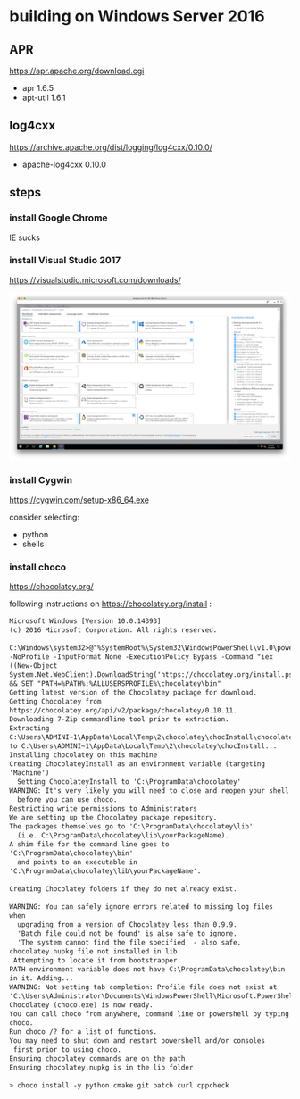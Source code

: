 # building on Windows Server 2016

## APR

https://apr.apache.org/download.cgi

* apr 1.6.5
* apt-util 1.6.1

## log4cxx

https://archive.apache.org/dist/logging/log4cxx/0.10.0/

* apache-log4cxx 0.10.0

## steps

### install Google Chrome

IE sucks

### install Visual Studio 2017

https://visualstudio.microsoft.com/downloads/

![](VisualStudio2017.png)

### install Cygwin

https://cygwin.com/setup-x86_64.exe

consider selecting:
* python
* shells

### install choco

https://chocolatey.org/

following instructions on https://chocolatey.org/install :

    Microsoft Windows [Version 10.0.14393]
    (c) 2016 Microsoft Corporation. All rights reserved.

    C:\Windows\system32>@"%SystemRoot%\System32\WindowsPowerShell\v1.0\powershell.exe" -NoProfile -InputFormat None -ExecutionPolicy Bypass -Command "iex ((New-Object System.Net.WebClient).DownloadString('https://chocolatey.org/install.ps1'))" && SET "PATH=%PATH%;%ALLUSERSPROFILE%\chocolatey\bin"
    Getting latest version of the Chocolatey package for download.
    Getting Chocolatey from https://chocolatey.org/api/v2/package/chocolatey/0.10.11.
    Downloading 7-Zip commandline tool prior to extraction.
    Extracting C:\Users\ADMINI~1\AppData\Local\Temp\2\chocolatey\chocInstall\chocolatey.zip to C:\Users\ADMINI~1\AppData\Local\Temp\2\chocolatey\chocInstall...
    Installing chocolatey on this machine
    Creating ChocolateyInstall as an environment variable (targeting 'Machine')
      Setting ChocolateyInstall to 'C:\ProgramData\chocolatey'
    WARNING: It's very likely you will need to close and reopen your shell
      before you can use choco.
    Restricting write permissions to Administrators
    We are setting up the Chocolatey package repository.
    The packages themselves go to 'C:\ProgramData\chocolatey\lib'
      (i.e. C:\ProgramData\chocolatey\lib\yourPackageName).
    A shim file for the command line goes to 'C:\ProgramData\chocolatey\bin'
      and points to an executable in 'C:\ProgramData\chocolatey\lib\yourPackageName'.

    Creating Chocolatey folders if they do not already exist.

    WARNING: You can safely ignore errors related to missing log files when
      upgrading from a version of Chocolatey less than 0.9.9.
      'Batch file could not be found' is also safe to ignore.
      'The system cannot find the file specified' - also safe.
    chocolatey.nupkg file not installed in lib.
     Attempting to locate it from bootstrapper.
    PATH environment variable does not have C:\ProgramData\chocolatey\bin in it. Adding...
    WARNING: Not setting tab completion: Profile file does not exist at
    'C:\Users\Administrator\Documents\WindowsPowerShell\Microsoft.PowerShell_profile.ps1'.
    Chocolatey (choco.exe) is now ready.
    You can call choco from anywhere, command line or powershell by typing choco.
    Run choco /? for a list of functions.
    You may need to shut down and restart powershell and/or consoles
     first prior to using choco.
    Ensuring chocolatey commands are on the path
    Ensuring chocolatey.nupkg is in the lib folder

    > choco install -y python cmake git patch curl cppcheck

